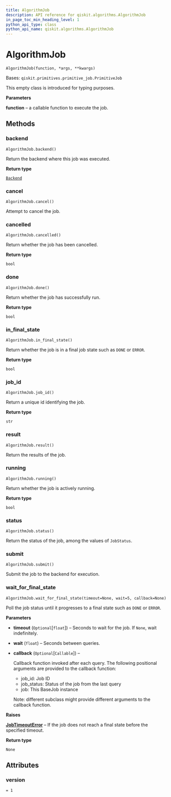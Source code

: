 ```yaml
---
title: AlgorithmJob
description: API reference for qiskit.algorithms.AlgorithmJob
in_page_toc_min_heading_level: 1
python_api_type: class
python_api_name: qiskit.algorithms.AlgorithmJob
---
```


# AlgorithmJob

<span id="qiskit.algorithms.AlgorithmJob" />

`AlgorithmJob(function, *args, **kwargs)`

Bases: `qiskit.primitives.primitive_job.PrimitiveJob`

This empty class is introduced for typing purposes.

**Parameters**

**function** – a callable function to execute the job.

## Methods

### backend

<span id="qiskit.algorithms.AlgorithmJob.backend" />

`AlgorithmJob.backend()`

Return the backend where this job was executed.

**Return type**

[`Backend`](qiskit.providers.Backend "qiskit.providers.backend.Backend")

### cancel

<span id="qiskit.algorithms.AlgorithmJob.cancel" />

`AlgorithmJob.cancel()`

Attempt to cancel the job.

### cancelled

<span id="qiskit.algorithms.AlgorithmJob.cancelled" />

`AlgorithmJob.cancelled()`

Return whether the job has been cancelled.

**Return type**

`bool`

### done

<span id="qiskit.algorithms.AlgorithmJob.done" />

`AlgorithmJob.done()`

Return whether the job has successfully run.

**Return type**

`bool`

### in\_final\_state

<span id="qiskit.algorithms.AlgorithmJob.in_final_state" />

`AlgorithmJob.in_final_state()`

Return whether the job is in a final job state such as `DONE` or `ERROR`.

**Return type**

`bool`

### job\_id

<span id="qiskit.algorithms.AlgorithmJob.job_id" />

`AlgorithmJob.job_id()`

Return a unique id identifying the job.

**Return type**

`str`

### result

<span id="qiskit.algorithms.AlgorithmJob.result" />

`AlgorithmJob.result()`

Return the results of the job.

### running

<span id="qiskit.algorithms.AlgorithmJob.running" />

`AlgorithmJob.running()`

Return whether the job is actively running.

**Return type**

`bool`

### status

<span id="qiskit.algorithms.AlgorithmJob.status" />

`AlgorithmJob.status()`

Return the status of the job, among the values of `JobStatus`.

### submit

<span id="qiskit.algorithms.AlgorithmJob.submit" />

`AlgorithmJob.submit()`

Submit the job to the backend for execution.

### wait\_for\_final\_state

<span id="qiskit.algorithms.AlgorithmJob.wait_for_final_state" />

`AlgorithmJob.wait_for_final_state(timeout=None, wait=5, callback=None)`

Poll the job status until it progresses to a final state such as `DONE` or `ERROR`.

**Parameters**

*   **timeout** (`Optional`\[`float`]) – Seconds to wait for the job. If `None`, wait indefinitely.

*   **wait** (`float`) – Seconds between queries.

*   **callback** (`Optional`\[`Callable`]) –

    Callback function invoked after each query. The following positional arguments are provided to the callback function:

    *   job\_id: Job ID
    *   job\_status: Status of the job from the last query
    *   job: This BaseJob instance

    Note: different subclass might provide different arguments to the callback function.

**Raises**

[**JobTimeoutError**](qiskit.providers.JobTimeoutError "qiskit.providers.JobTimeoutError") – If the job does not reach a final state before the specified timeout.

**Return type**

`None`

## Attributes

<span id="qiskit.algorithms.AlgorithmJob.version" />

### version

`= 1`

